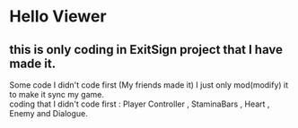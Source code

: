 # Hello Viewer  
## this is only coding in ExitSign project that I have made it.  
Some code I didn't code first (My friends made it) I just only mod(modify) it to make it sync my game.  
coding that I didn't code first : Player Controller , StaminaBars , Heart , Enemy and Dialogue.  

